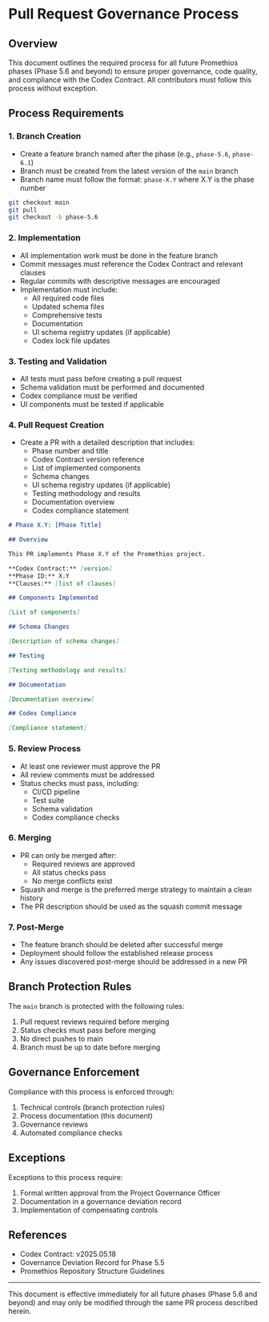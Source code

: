 # Pull Request Governance Process

## Overview

This document outlines the required process for all future Promethios phases (Phase 5.6 and beyond) to ensure proper governance, code quality, and compliance with the Codex Contract. All contributors must follow this process without exception.

## Process Requirements

### 1. Branch Creation

- Create a feature branch named after the phase (e.g., `phase-5.6`, `phase-6.1`)
- Branch must be created from the latest version of the `main` branch
- Branch name must follow the format: `phase-X.Y` where X.Y is the phase number

```bash
git checkout main
git pull
git checkout -b phase-5.6
```

### 2. Implementation

- All implementation work must be done in the feature branch
- Commit messages must reference the Codex Contract and relevant clauses
- Regular commits with descriptive messages are encouraged
- Implementation must include:
  - All required code files
  - Updated schema files
  - Comprehensive tests
  - Documentation
  - UI schema registry updates (if applicable)
  - Codex lock file updates

### 3. Testing and Validation

- All tests must pass before creating a pull request
- Schema validation must be performed and documented
- Codex compliance must be verified
- UI components must be tested if applicable

### 4. Pull Request Creation

- Create a PR with a detailed description that includes:
  - Phase number and title
  - Codex Contract version reference
  - List of implemented components
  - Schema changes
  - UI schema registry updates (if applicable)
  - Testing methodology and results
  - Documentation overview
  - Codex compliance statement

```markdown
# Phase X.Y: [Phase Title]

## Overview

This PR implements Phase X.Y of the Promethios project.

**Codex Contract:** [version]
**Phase ID:** X.Y
**Clauses:** [list of clauses]

## Components Implemented

[List of components]

## Schema Changes

[Description of schema changes]

## Testing

[Testing methodology and results]

## Documentation

[Documentation overview]

## Codex Compliance

[Compliance statement]
```

### 5. Review Process

- At least one reviewer must approve the PR
- All review comments must be addressed
- Status checks must pass, including:
  - CI/CD pipeline
  - Test suite
  - Schema validation
  - Codex compliance checks

### 6. Merging

- PR can only be merged after:
  - Required reviews are approved
  - All status checks pass
  - No merge conflicts exist
- Squash and merge is the preferred merge strategy to maintain a clean history
- The PR description should be used as the squash commit message

### 7. Post-Merge

- The feature branch should be deleted after successful merge
- Deployment should follow the established release process
- Any issues discovered post-merge should be addressed in a new PR

## Branch Protection Rules

The `main` branch is protected with the following rules:

1. Pull request reviews required before merging
2. Status checks must pass before merging
3. No direct pushes to main
4. Branch must be up to date before merging

## Governance Enforcement

Compliance with this process is enforced through:

1. Technical controls (branch protection rules)
2. Process documentation (this document)
3. Governance reviews
4. Automated compliance checks

## Exceptions

Exceptions to this process require:

1. Formal written approval from the Project Governance Officer
2. Documentation in a governance deviation record
3. Implementation of compensating controls

## References

- Codex Contract: v2025.05.18
- Governance Deviation Record for Phase 5.5
- Promethios Repository Structure Guidelines

---

This document is effective immediately for all future phases (Phase 5.6 and beyond) and may only be modified through the same PR process described herein.
